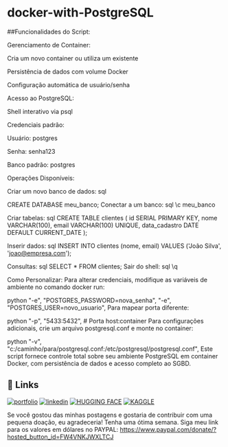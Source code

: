 # docker-with-PostgreSQL


##Funcionalidades do Script:

Gerenciamento de Container:

Cria um novo container ou utiliza um existente

Persistência de dados com volume Docker

Configuração automática de usuário/senha

Acesso ao PostgreSQL:

Shell interativo via psql

Credenciais padrão:

Usuário: postgres

Senha: senha123

Banco padrão: postgres

Operações Disponíveis:

Criar um novo banco de dados:
sql

CREATE DATABASE meu_banco;
Conectar a um banco:
sql
\c meu_banco

Criar tabelas:
sql
CREATE TABLE clientes (
    id SERIAL PRIMARY KEY,
    nome VARCHAR(100),
    email VARCHAR(100) UNIQUE,
    data_cadastro DATE DEFAULT CURRENT_DATE
);

Inserir dados:
sql
INSERT INTO clientes (nome, email) 
VALUES ('João Silva', 'joao@empresa.com');

Consultas:
sql
SELECT * FROM clientes;
Sair do shell:
sql
\q

Como Personalizar:
Para alterar credenciais, modifique as variáveis de ambiente no comando docker run:

python
"-e", "POSTGRES_PASSWORD=nova_senha",
"-e", "POSTGRES_USER=novo_usuario",
Para mapear porta diferente:

python
"-p", "5433:5432",  # Porta host:container
Para configurações adicionais, crie um arquivo postgresql.conf e monte no container:

python
"-v", "c:/caminho/para/postgresql.conf:/etc/postgresql/postgresql.conf",
Este script fornece controle total sobre seu ambiente PostgreSQL em container Docker, com persistência de dados e acesso completo ao SGBD.



## 🔗 Links
[![portfolio](https://img.shields.io/badge/my_portfolio-000?style=for-the-badge&logo=ko-fi&logoColor=white)](https://medium.com/@gilnei809/gilnei-azambuja-borges-analista-de-dados-e-administrador-de-banco-de-dados-8774175b0e46)
[![linkedin](https://img.shields.io/badge/linkedin-0A66C2?style=for-the-badge&logo=linkedin&logoColor=white)](https://www.linkedin.com/in/gilnei-azambuja-borges-1a83432b)
[![HUGGING FACE](https://img.shields.io/badge/HuggingFace-e5f21d?style=for-the-badge&logo=HuggingFace&logoColor=yellow)](https://huggingface.co/bluesky2019)
[![KAGGLE](https://img.shields.io/badge/Kaggle-1DA1F2?style=for-the-badge&logo=twitter&logoColor=white)](https://www.kaggle.com/gilneiborges)


Se você gostou das minhas postagens e gostaria de contribuir com uma pequena doação, eu agradeceria! Tenha uma ótima semana. Siga meu link para os valores em dólares no PAYPAL: https://www.paypal.com/donate/?hosted_button_id=FW4VNKJWXLTCJ
